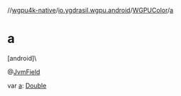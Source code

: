 //[wgpu4k-native](../../../index.md)/[io.ygdrasil.wgpu.android](../index.md)/[WGPUColor](index.md)/[a](a.md)

# a

[android]\

@[JvmField](https://kotlinlang.org/api/core/kotlin-stdlib/kotlin.jvm/-jvm-field/index.html)

var [a](a.md): [Double](https://kotlinlang.org/api/core/kotlin-stdlib/kotlin/-double/index.html)